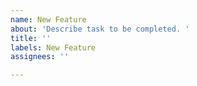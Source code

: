 ```yaml
---
name: New Feature
about: 'Describe task to be completed. '
title: ''
labels: New Feature
assignees: ''

---
```




